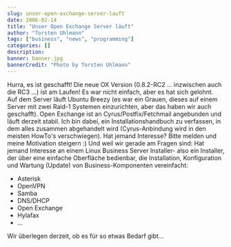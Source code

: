 ```yaml
---
slug: unser-open-exchange-server-lauft
date: 2006-02-14
title: "Unser Open Exchange Server läuft"
author: "Torsten Uhlmann"
tags: ["business", "news", "programming"]
categories: []
description:
banner: banner.jpg
bannerCredit: "Photo by Torsten Uhlmann"
---
```


Hurra, es ist geschafft! Die neue OX Version (0.8.2-RC2 ... inzwischen auch die RC3 ...) ist am Laufen! Es war nicht einfach, aber es hat sich gelohnt. Auf dem Server läuft Ubuntu Breezy (es war ein Grauen, dieses auf einem Server mit zwei Raid-1 Systemen einzurichten, aber das haben wir auch geschafft). Open Exchange ist an Cyrus/Postfix/Fetchmail angebunden und läuft derzeit stabil. Ich bin dabei, ein Installationshandbuch zu verfassen, in dem alles zusammen abgehandelt wird (Cyrus-Anbindung wird in den meisten HowTo's verschwiegen). Hat jemand Interesse? Bitte melden und meine Motivation steigern :) Und weil wir gerade am Fragen sind: Hat jemand Interesse an einem Linux Business Server Installer- also ein Installer, der über eine einfache Oberfläche bedienbar, die Installation, Konfiguration und Wartung (Update) von Business-Komponenten vereinfacht:

-   Asterisk
-   OpenVPN
-   Samba
-   DNS/DHCP
-   Open Exchange
-   Hylafax
-   ...

Wir überlegen derzeit, ob es für so etwas Bedarf gibt...
